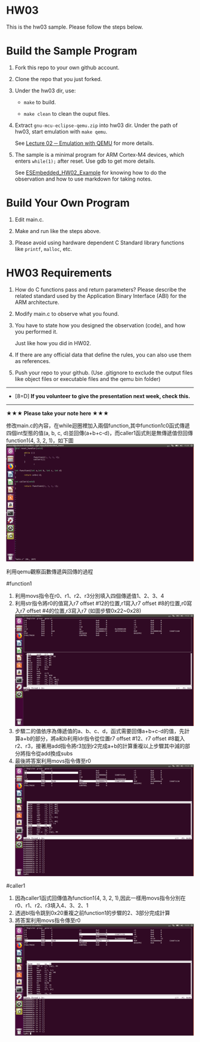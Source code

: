 HW03
===
This is the hw03 sample. Please follow the steps below.

# Build the Sample Program

1. Fork this repo to your own github account.

2. Clone the repo that you just forked.

3. Under the hw03 dir, use:

	* `make` to build.

	* `make clean` to clean the ouput files.

4. Extract `gnu-mcu-eclipse-qemu.zip` into hw03 dir. Under the path of hw03, start emulation with `make qemu`.

	See [Lecture 02 ─ Emulation with QEMU] for more details.

5. The sample is a minimal program for ARM Cortex-M4 devices, which enters `while(1);` after reset. Use gdb to get more details.

	See [ESEmbedded_HW02_Example] for knowing how to do the observation and how to use markdown for taking notes.

# Build Your Own Program

1. Edit main.c.

2. Make and run like the steps above.

3. Please avoid using hardware dependent C Standard library functions like `printf`, `malloc`, etc.

# HW03 Requirements

1. How do C functions pass and return parameters? Please describe the related standard used by the Application Binary Interface (ABI) for the ARM architecture.

2. Modify main.c to observe what you found.

3. You have to state how you designed the observation (code), and how you performed it.

	Just like how you did in HW02.

3. If there are any official data that define the rules, you can also use them as references.

4. Push your repo to your github. (Use .gitignore to exclude the output files like object files or executable files and the qemu bin folder)

[Lecture 02 ─ Emulation with QEMU]: http://www.nc.es.ncku.edu.tw/course/embedded/02/#Emulation-with-QEMU
[ESEmbedded_HW02_Example]: https://github.com/vwxyzjimmy/ESEmbedded_HW02_Example

--------------------

- [8=D] **If you volunteer to give the presentation next week, check this.**

--------------------

**★★★ Please take your note here ★★★**

修改main.c的內容，在while迴圈裡加入兩個function,其中function1c0函式傳遞四個int型態的值(a, b, c, d)並回傳(a+b+c-d)，而caller1函式則是無傳遞值但回傳function1(4, 3, 2, 1)，如下圖
![image1](https://github.com/p46074341/ESEmbedded_HW03/blob/master/picture/1.png)
	
利用qemu觀察函數傳遞與回傳的過程

#function1
1. 利用movs指令在r0、r1、r2、r3分別填入四個傳遞值1、2、3、4
2. 利用str指令將r0的值寫入r7 offset #12的位置,r1寫入r7 offset #8的位置,r0寫入r7 offset #4的位置,r3寫入r7 (如圖步驟0x22~0x28)
![image2](https://github.com/p46074341/ESEmbedded_HW03/blob/master/picture/2.png)
3. 步驟二的值依序為傳遞值的a、b、c、d，函式需要回傳a+b+c-d的值，先計算a+b的部分，將a和b利用ldr指令從位置r7 offset #12、r7 offset #8載入r2、r3，接著用add指令將r3加到r2完成a+b的計算重複以上步驟其中減的部分將指令從add換成subs
4. 最後將答案利用movs指令傳至r0
![image3](https://github.com/p46074341/ESEmbedded_HW03/blob/master/picture/3.png)

#caller1
1. 因為caller1函式回傳值為function1(4, 3, 2, 1),因此一樣用movs指令分別在r0、r1、r2、r3填入4、3、2、1
2. 透過bl指令跳到0x20重複之前function1的步驟的2、3部分完成計算
3. 將答案利用movs指令傳至r0
![image4](https://github.com/p46074341/ESEmbedded_HW03/blob/master/picture/4.png)
